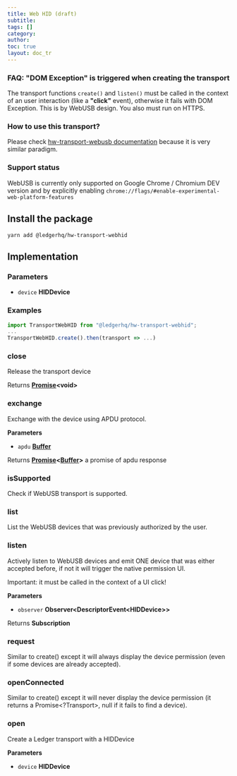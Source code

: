 ```yaml
---
title: Web HID (draft)
subtitle:
tags: []
category:
author:
toc: true
layout: doc_tr
---
```




### FAQ: "DOM Exception" is triggered when creating the transport

The transport functions `create()` and `listen()` must be called in the context of an user interaction (like a **"click"** event), otherwise it fails with DOM Exception. This is by WebUSB design. You also must run on HTTPS.

### How to use this transport?

Please check [hw-transport-webusb documentation](../hw-transport-webusb) because it is very similar paradigm.

### Support status

WebUSB is currently only supported on Google Chrome / Chromium DEV version and by explicitly enabling `chrome://flags/#enable-experimental-web-platform-features`

## Install the package

`yarn add @ledgerhq/hw-transport-webhid`

## Implementation

### Parameters

-   `device` **HIDDevice**

### Examples

```js
import TransportWebHID from "@ledgerhq/hw-transport-webhid";
...
TransportWebHID.create().then(transport => ...)
```

### close

Release the transport device

Returns **[Promise](https://developer.mozilla.org/docs/Web/JavaScript/Reference/Global_Objects/Promise)&lt;void>**

### exchange

Exchange with the device using APDU protocol.

**Parameters**

-   `apdu` **[Buffer](https://nodejs.org/api/buffer.html)**

Returns **[Promise](https://developer.mozilla.org/docs/Web/JavaScript/Reference/Global_Objects/Promise)&lt;[Buffer](https://nodejs.org/api/buffer.html)>** a promise of apdu response

### isSupported

Check if WebUSB transport is supported.

### list

List the WebUSB devices that was previously authorized by the user.

### listen

Actively listen to WebUSB devices and emit ONE device
that was either accepted before, if not it will trigger the native permission UI.

Important: it must be called in the context of a UI click!

**Parameters**

-   `observer` **Observer&lt;DescriptorEvent&lt;HIDDevice>>**

Returns **Subscription**

### request

Similar to create() except it will always display the device permission (even if some devices are already accepted).

### openConnected

Similar to create() except it will never display the device permission (it returns a Promise&lt;?Transport>, null if it fails to find a device).

### open

Create a Ledger transport with a HIDDevice

**Parameters**

-   `device` **HIDDevice**
